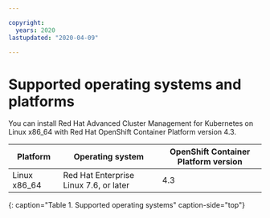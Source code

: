 ```yaml
---

copyright:
  years: 2020
lastupdated: "2020-04-09"

---
```


# Supported operating systems and platforms

You can install Red Hat Advanced Cluster Management for Kubernetes on Linux x86_64 with Red Hat OpenShift Container Platform version 4.3.

|Platform|Operating system| OpenShift Container Platform version
|--------|----------------|---|
|   Linux x86_64       | Red Hat Enterprise Linux 7.6, or later | 4.3 |
{: caption="Table 1. Supported operating systems" caption-side="top"}
